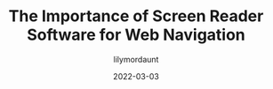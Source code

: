 ---
author: lilymordaunt
date: 2022-03-03
permalink: false
publisher: usablenet
tags:
  - accessibility
  - user-agents
  - assistive-tech
  - hypertext
target_url: https://blog.usablenet.com/the-importance-of-screen-reader-software-for-web-navigation
title: The Importance of Screen Reader Software for Web Navigation
---